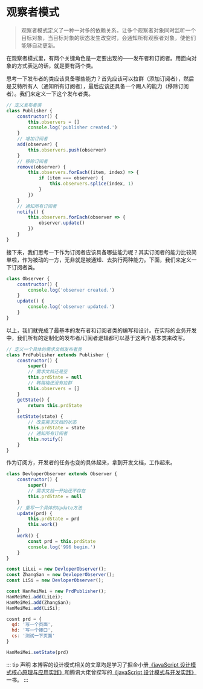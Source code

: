 # 观察者模式

> 观察者模式定义了一种一对多的依赖关系，让多个观察者对象同时监听一个目标对象，当目标对象的状态发生改变时，会通知所有观察者对象，使他们能够自动更新。

在观察者模式里，有两个关键角色是一定要出现的——发布者和订阅者。用面向对象的方式表达的话，就是要有两个类。

思考一下发布者的类应该具备哪些能力？首先应该可以拉群（添加订阅者），然后是艾特所有人（通知所有订阅者），最后应该还具备一个踢人的能力（移除订阅者）。我们来定义一下这个发布者类。

```js
// 定义发布者类
class Publisher {
	constructor() {
		this.observers = []
		console.log('publisher created.')
	}
	// 增加订阅者
	add(observer) {
		this.observers.push(observer)
	}
	// 移除订阅者
	remove(observer) {
		this.observers.forEach((item, index) => {
			if (item === observer) {
				this.observers.splice(index, 1)
			}
		})
	}
	// 通知所有订阅者
	notify() {
		this.observers.forEach(observer => {
			observer.update()
		})
	}
}
```

接下来，我们思考一下作为订阅者应该具备哪些能力呢？其实订阅者的能力比较简单啦，作为被动的一方，无非就是被通知、去执行两种能力。下面，我们来定义一下订阅者类。

```js
class Observer {
	constructor() {
		console.log('observer created.')
	}
	update() {
		console.log('observer updated.')
	}
}
```

以上，我们就完成了最基本的发布者和订阅者类的编写和设计。在实际的业务开发中，我们所有的定制化的发布者/订阅者逻辑都可以基于这两个基本类来改写。

```js
// 定义一个具体的需求文档发布者类
class PrdPublisher extends Publisher {
	constructor() {
		super()
		// 需求文档还是空
		this.prdState = null
		// 韩梅梅还没有拉群
		this.observers = []
	}
	getState() {
		return this.prdState
	}
	setState(state) {
		// 改变需求文档的状态
		this.prdState = state
		// 通知所有订阅者
		this.notify()
	}
}
```

作为订阅方，开发者的任务也变的具体起来，拿到开发文档，工作起来。

```js
class DevloperObserver extends Observer {
	constructor() {
		super()
		// 需求文档一开始还不存在
		this.prdState = null
	}
	// 重写一个具体的Update方法
	update(prd) {
		this.prdState = prd
		this.work()
	}
	work() {
		const prd = this.prdState
		console.log('996 begin.')
	}
}
```

```js
const LiLei = new DevloperObserver();
const ZhangSan = new DevloperObserver();
const LiSi = new DevloperObserver();

const HanMeiMei = new PrdPublisher();
HanMeiMei.add(LiLei);
HanMeiMei.add(ZhangSan);
HanMeiMei.add(LiSi);

cosnt prd = {
  qd: '写一个页面',
  hd: '写一个接口',
  cs: '测试一下页面'
}

HanMeiMei.setState(prd)
```

::: tip 声明
本博客的设计模式相关的文章均是学习了掘金小册[《javaScript 设计模式核心原理与应用实践》](https://juejin.im/book/5c70fc83518825428d7f9dfb '《javaScript 设计模式核心原理与应用实践》')和腾讯大佬曾探写的[《javaScript 设计模式与开发实践》](http://product.dangdang.com/23698327.html '《javaScript 设计模式与开发实践》')一书。
:::
